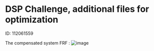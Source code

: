 # DSP Challenge, additional files for optimization
ID: 112061559


The compensated system FRF :
![image](https://github.com/user-attachments/assets/e41d2998-732e-4f4c-af54-501f10b36344)

